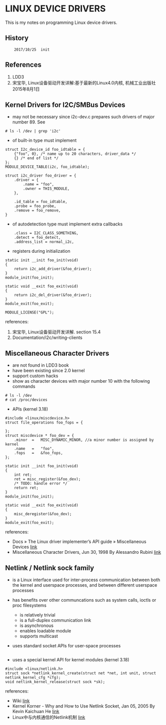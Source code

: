 # LINUX DEVICE DRIVERS

This is my notes on programming Linux device drivers.

## History
```
	2017/10/25	init
```

## References
1. LDD3
1. 宋宝华, Linux设备驱动开发详解:基于最新的Linux4.0内核, 机械工业出版社 2015年8月1日


## Kernel Drivers for I2C/SMBus Devices

* may not be necessary since i2c-dev.c prepares such drivers of major number 89. See
```
# ls -l /dev | grep 'i2c'
```

* of built-in type must implement
```
struct I2c_device_id foo_idtable = {
	{"foo", 0}, /* name up to 20 characters, driver_data */
	{} /* end of list */
};
MODULE_DEVICE_TABLE(i2c, foo_idtable);

struct i2c_driver foo_driver = {
	.driver = {
		.name = "foo",
		.owner = THIS_MODULE,
	},

	.id_table = foo_idtable,
	.probe = foo_probe,
	.remove = foo_remove,
}
```

* of autodetection type must implement extra callbacks
```
	.class = I2C_CLASS_SOMETHING,
	.detect = foo_detect,
	.address_list = normal_i2c,
```

* registers during initialization
```
static init __init foo_init(void)
{
	return i2c_add_driver(&foo_driver);
}
module_init(foo_init);

static void __exit foo_exit(void)
{
	return i2c_del_driver(&foo_driver);
}
module_exit(foo_exit);

MODULE_LICENSE("GPL");
```


references:
1. 宋宝华, Linux设备驱动开发详解. section 15.4
1. Documentation/i2c/writing-clients

## Miscellaneous Character Drivers
* are not found in LDD3 book
* have been existing since 2.0 kernel
* support custom hacks
* show as character devices with major number 10 with the following commands
```
# ls -l /dev
# cat /proc/devices
```
* APIs (kernel 3.18)
```
#include <linux/miscdevice.h>
struct file_operations foo_fops = {

};
struct miscdevice * foo_dev = {
	.minor	=	MISC_DYNAMIC_MINOR, //a minor number is assigned by kernel
	.name	=	"foo",
	.fops	=	&foo_fops,
};

static init __init foo_init(void)
{
	int ret;
	ret = misc_register(&foo_dev);
	/* TODO: handle error */
	return ret;
}
module_init(foo_init);

static void __exit foo_exit(void)
{
	misc_deregister(&foo_dev);
}
module_exit(foo_exit);
```

references:
  * Docs » The Linux driver implementer’s API guide » Miscellaneous Devices [link](https://www.kernel.org/doc/html/v4.12/driver-api/misc_devices.html)
  * Miscellaneous Character Drivers, Jun 30, 1998  By Alessandro Rubini [link](http://www.linuxjournal.com/article/2920)

## Netlink / Netlink sock family
* is a Linux interface used for inter-process communication between both the kernel and userspace processes, and between different userspace processes
* has benefits over other communcations such as system calls, ioctls or proc filesystems
  * is relatively trivial
  * is a full-duplex communication link
  * is asynchronous
  * enables loadable module
  * supports multicast

* uses standard socket APIs for user-space processes
```

```
* uses a special kernel API for kernel modules (kernel 3.18)
```
#include <linux/netlink.h>
struct sock *netlink_kernel_create(struct net *net, int unit, struct netlink_kernel_cfg *cfg);
void netlink_kernel_release(struct sock *sk);

```

references:
  * Wiki [link](https://en.wikipedia.org/wiki/Netlink)
  * Kernel Korner - Why and How to Use Netlink Socket, Jan 05, 2005  By Kevin Kaichuan He [link](http://www.linuxjournal.com/article/7356)
  * Linux中与内核通信的Netlink机制 [link](http://www.linuxidc.com/Linux/2011-07/39085.htm)
